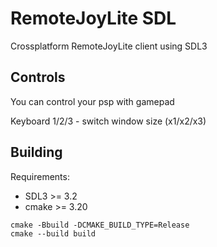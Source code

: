 # RemoteJoyLite SDL

Crossplatform RemoteJoyLite client using SDL3

## Controls
You can control your psp with gamepad

Keyboard 1/2/3 - switch window size (x1/x2/x3)

## Building

Requirements:
- SDL3 >= 3.2
- cmake >= 3.20

```
cmake -Bbuild -DCMAKE_BUILD_TYPE=Release
cmake --build build
```